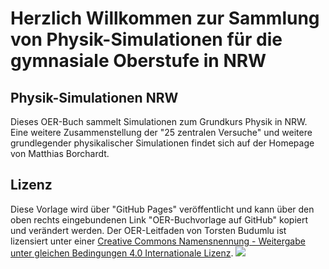 

# Herzlich Willkommen zur Sammlung von Physik-Simulationen für die gymnasiale Oberstufe in NRW



## Physik-Simulationen NRW
Dieses OER-Buch sammelt Simulationen zum Grundkurs Physik in NRW. Eine weitere Zusammenstellung der "25 zentralen Versuche" und weitere grundlegender physikalischer Simulationen findet sich auf der Homepage von Matthias Borchardt.


## Lizenz

Diese Vorlage wird über "GitHub Pages" veröffentlicht und kann über den oben rechts eingebundenen Link "OER-Buchvorlage auf GitHub" kopiert und verändert werden.
Der OER-Leitfaden von Torsten Budumlu ist lizensiert unter einer [Creative Commons Namensnennung - Weitergabe unter gleichen Bedingungen 4.0 Internationale Lizenz](http://creativecommons.org/licenses/by-sa/4.0/).
![](https://budumlu.github.io/OER-Buch-Vorlage/assets/88x31.png)
